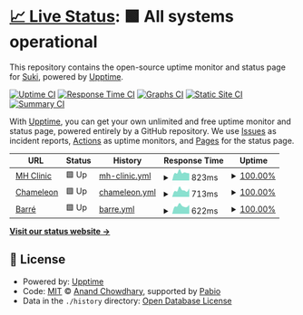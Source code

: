 # [📈 Live Status](https://SukiCZ.github.io/UpptimeRobot): <!--live status--> **🟩 All systems operational**

This repository contains the open-source uptime monitor and status page for [Suki](suki.wtf), powered by [Upptime](https://github.com/upptime/upptime).

[![Uptime CI](https://github.com/SukiCZ/UpptimeRobot/workflows/Uptime%20CI/badge.svg)](https://github.com/SukiCZ/UpptimeRobot/actions?query=workflow%3A%22Uptime+CI%22)
[![Response Time CI](https://github.com/SukiCZ/UpptimeRobot/workflows/Response%20Time%20CI/badge.svg)](https://github.com/SukiCZ/UpptimeRobot/actions?query=workflow%3A%22Response+Time+CI%22)
[![Graphs CI](https://github.com/SukiCZ/UpptimeRobot/workflows/Graphs%20CI/badge.svg)](https://github.com/SukiCZ/UpptimeRobot/actions?query=workflow%3A%22Graphs+CI%22)
[![Static Site CI](https://github.com/SukiCZ/UpptimeRobot/workflows/Static%20Site%20CI/badge.svg)](https://github.com/SukiCZ/UpptimeRobot/actions?query=workflow%3A%22Static+Site+CI%22)
[![Summary CI](https://github.com/SukiCZ/UpptimeRobot/workflows/Summary%20CI/badge.svg)](https://github.com/SukiCZ/UpptimeRobot/actions?query=workflow%3A%22Summary+CI%22)

With [Upptime](https://upptime.js.org), you can get your own unlimited and free uptime monitor and status page, powered entirely by a GitHub repository. We use [Issues](https://github.com/SukiCZ/UpptimeRobot/issues) as incident reports, [Actions](https://github.com/SukiCZ/UpptimeRobot/actions) as uptime monitors, and [Pages](https://SukiCZ.github.io/UpptimeRobot) for the status page.

<!--start: status pages-->
<!-- This summary is generated by Upptime (https://github.com/upptime/upptime) -->
<!-- Do not edit this manually, your changes will be overwritten -->
<!-- prettier-ignore -->
| URL | Status | History | Response Time | Uptime |
| --- | ------ | ------- | ------------- | ------ |
| <img alt="" src="https://icons.duckduckgo.com/ip3/mhclinic.cz.ico" height="13"> [MH Clinic](https://mhclinic.cz) | 🟩 Up | [mh-clinic.yml](https://github.com/SukiCZ/UpptimeRobot/commits/HEAD/history/mh-clinic.yml) | <details><summary><img alt="Response time graph" src="./graphs/mh-clinic/response-time-week.png" height="20"> 823ms</summary><br><a href="https://SukiCZ.github.io/UpptimeRobot/history/mh-clinic"><img alt="Response time 894" src="https://img.shields.io/endpoint?url=https%3A%2F%2Fraw.githubusercontent.com%2FSukiCZ%2FUpptimeRobot%2FHEAD%2Fapi%2Fmh-clinic%2Fresponse-time.json"></a><br><a href="https://SukiCZ.github.io/UpptimeRobot/history/mh-clinic"><img alt="24-hour response time 739" src="https://img.shields.io/endpoint?url=https%3A%2F%2Fraw.githubusercontent.com%2FSukiCZ%2FUpptimeRobot%2FHEAD%2Fapi%2Fmh-clinic%2Fresponse-time-day.json"></a><br><a href="https://SukiCZ.github.io/UpptimeRobot/history/mh-clinic"><img alt="7-day response time 823" src="https://img.shields.io/endpoint?url=https%3A%2F%2Fraw.githubusercontent.com%2FSukiCZ%2FUpptimeRobot%2FHEAD%2Fapi%2Fmh-clinic%2Fresponse-time-week.json"></a><br><a href="https://SukiCZ.github.io/UpptimeRobot/history/mh-clinic"><img alt="30-day response time 906" src="https://img.shields.io/endpoint?url=https%3A%2F%2Fraw.githubusercontent.com%2FSukiCZ%2FUpptimeRobot%2FHEAD%2Fapi%2Fmh-clinic%2Fresponse-time-month.json"></a><br><a href="https://SukiCZ.github.io/UpptimeRobot/history/mh-clinic"><img alt="1-year response time 894" src="https://img.shields.io/endpoint?url=https%3A%2F%2Fraw.githubusercontent.com%2FSukiCZ%2FUpptimeRobot%2FHEAD%2Fapi%2Fmh-clinic%2Fresponse-time-year.json"></a></details> | <details><summary><a href="https://SukiCZ.github.io/UpptimeRobot/history/mh-clinic">100.00%</a></summary><a href="https://SukiCZ.github.io/UpptimeRobot/history/mh-clinic"><img alt="All-time uptime 100.00%" src="https://img.shields.io/endpoint?url=https%3A%2F%2Fraw.githubusercontent.com%2FSukiCZ%2FUpptimeRobot%2FHEAD%2Fapi%2Fmh-clinic%2Fuptime.json"></a><br><a href="https://SukiCZ.github.io/UpptimeRobot/history/mh-clinic"><img alt="24-hour uptime 100.00%" src="https://img.shields.io/endpoint?url=https%3A%2F%2Fraw.githubusercontent.com%2FSukiCZ%2FUpptimeRobot%2FHEAD%2Fapi%2Fmh-clinic%2Fuptime-day.json"></a><br><a href="https://SukiCZ.github.io/UpptimeRobot/history/mh-clinic"><img alt="7-day uptime 100.00%" src="https://img.shields.io/endpoint?url=https%3A%2F%2Fraw.githubusercontent.com%2FSukiCZ%2FUpptimeRobot%2FHEAD%2Fapi%2Fmh-clinic%2Fuptime-week.json"></a><br><a href="https://SukiCZ.github.io/UpptimeRobot/history/mh-clinic"><img alt="30-day uptime 100.00%" src="https://img.shields.io/endpoint?url=https%3A%2F%2Fraw.githubusercontent.com%2FSukiCZ%2FUpptimeRobot%2FHEAD%2Fapi%2Fmh-clinic%2Fuptime-month.json"></a><br><a href="https://SukiCZ.github.io/UpptimeRobot/history/mh-clinic"><img alt="1-year uptime 100.00%" src="https://img.shields.io/endpoint?url=https%3A%2F%2Fraw.githubusercontent.com%2FSukiCZ%2FUpptimeRobot%2FHEAD%2Fapi%2Fmh-clinic%2Fuptime-year.json"></a></details>
| <img alt="" src="https://icons.duckduckgo.com/ip3/chameleon.suki.wtf.ico" height="13"> [Chameleon](https://chameleon.suki.wtf) | 🟩 Up | [chameleon.yml](https://github.com/SukiCZ/UpptimeRobot/commits/HEAD/history/chameleon.yml) | <details><summary><img alt="Response time graph" src="./graphs/chameleon/response-time-week.png" height="20"> 713ms</summary><br><a href="https://SukiCZ.github.io/UpptimeRobot/history/chameleon"><img alt="Response time 758" src="https://img.shields.io/endpoint?url=https%3A%2F%2Fraw.githubusercontent.com%2FSukiCZ%2FUpptimeRobot%2FHEAD%2Fapi%2Fchameleon%2Fresponse-time.json"></a><br><a href="https://SukiCZ.github.io/UpptimeRobot/history/chameleon"><img alt="24-hour response time 862" src="https://img.shields.io/endpoint?url=https%3A%2F%2Fraw.githubusercontent.com%2FSukiCZ%2FUpptimeRobot%2FHEAD%2Fapi%2Fchameleon%2Fresponse-time-day.json"></a><br><a href="https://SukiCZ.github.io/UpptimeRobot/history/chameleon"><img alt="7-day response time 713" src="https://img.shields.io/endpoint?url=https%3A%2F%2Fraw.githubusercontent.com%2FSukiCZ%2FUpptimeRobot%2FHEAD%2Fapi%2Fchameleon%2Fresponse-time-week.json"></a><br><a href="https://SukiCZ.github.io/UpptimeRobot/history/chameleon"><img alt="30-day response time 788" src="https://img.shields.io/endpoint?url=https%3A%2F%2Fraw.githubusercontent.com%2FSukiCZ%2FUpptimeRobot%2FHEAD%2Fapi%2Fchameleon%2Fresponse-time-month.json"></a><br><a href="https://SukiCZ.github.io/UpptimeRobot/history/chameleon"><img alt="1-year response time 758" src="https://img.shields.io/endpoint?url=https%3A%2F%2Fraw.githubusercontent.com%2FSukiCZ%2FUpptimeRobot%2FHEAD%2Fapi%2Fchameleon%2Fresponse-time-year.json"></a></details> | <details><summary><a href="https://SukiCZ.github.io/UpptimeRobot/history/chameleon">100.00%</a></summary><a href="https://SukiCZ.github.io/UpptimeRobot/history/chameleon"><img alt="All-time uptime 100.00%" src="https://img.shields.io/endpoint?url=https%3A%2F%2Fraw.githubusercontent.com%2FSukiCZ%2FUpptimeRobot%2FHEAD%2Fapi%2Fchameleon%2Fuptime.json"></a><br><a href="https://SukiCZ.github.io/UpptimeRobot/history/chameleon"><img alt="24-hour uptime 100.00%" src="https://img.shields.io/endpoint?url=https%3A%2F%2Fraw.githubusercontent.com%2FSukiCZ%2FUpptimeRobot%2FHEAD%2Fapi%2Fchameleon%2Fuptime-day.json"></a><br><a href="https://SukiCZ.github.io/UpptimeRobot/history/chameleon"><img alt="7-day uptime 100.00%" src="https://img.shields.io/endpoint?url=https%3A%2F%2Fraw.githubusercontent.com%2FSukiCZ%2FUpptimeRobot%2FHEAD%2Fapi%2Fchameleon%2Fuptime-week.json"></a><br><a href="https://SukiCZ.github.io/UpptimeRobot/history/chameleon"><img alt="30-day uptime 100.00%" src="https://img.shields.io/endpoint?url=https%3A%2F%2Fraw.githubusercontent.com%2FSukiCZ%2FUpptimeRobot%2FHEAD%2Fapi%2Fchameleon%2Fuptime-month.json"></a><br><a href="https://SukiCZ.github.io/UpptimeRobot/history/chameleon"><img alt="1-year uptime 100.00%" src="https://img.shields.io/endpoint?url=https%3A%2F%2Fraw.githubusercontent.com%2FSukiCZ%2FUpptimeRobot%2FHEAD%2Fapi%2Fchameleon%2Fuptime-year.json"></a></details>
| <img alt="" src="https://icons.duckduckgo.com/ip3/barre.suki.wtf.ico" height="13"> [Barré](https://barre.suki.wtf/api/status/) | 🟩 Up | [barre.yml](https://github.com/SukiCZ/UpptimeRobot/commits/HEAD/history/barre.yml) | <details><summary><img alt="Response time graph" src="./graphs/barre/response-time-week.png" height="20"> 622ms</summary><br><a href="https://SukiCZ.github.io/UpptimeRobot/history/barre"><img alt="Response time 684" src="https://img.shields.io/endpoint?url=https%3A%2F%2Fraw.githubusercontent.com%2FSukiCZ%2FUpptimeRobot%2FHEAD%2Fapi%2Fbarre%2Fresponse-time.json"></a><br><a href="https://SukiCZ.github.io/UpptimeRobot/history/barre"><img alt="24-hour response time 695" src="https://img.shields.io/endpoint?url=https%3A%2F%2Fraw.githubusercontent.com%2FSukiCZ%2FUpptimeRobot%2FHEAD%2Fapi%2Fbarre%2Fresponse-time-day.json"></a><br><a href="https://SukiCZ.github.io/UpptimeRobot/history/barre"><img alt="7-day response time 622" src="https://img.shields.io/endpoint?url=https%3A%2F%2Fraw.githubusercontent.com%2FSukiCZ%2FUpptimeRobot%2FHEAD%2Fapi%2Fbarre%2Fresponse-time-week.json"></a><br><a href="https://SukiCZ.github.io/UpptimeRobot/history/barre"><img alt="30-day response time 710" src="https://img.shields.io/endpoint?url=https%3A%2F%2Fraw.githubusercontent.com%2FSukiCZ%2FUpptimeRobot%2FHEAD%2Fapi%2Fbarre%2Fresponse-time-month.json"></a><br><a href="https://SukiCZ.github.io/UpptimeRobot/history/barre"><img alt="1-year response time 684" src="https://img.shields.io/endpoint?url=https%3A%2F%2Fraw.githubusercontent.com%2FSukiCZ%2FUpptimeRobot%2FHEAD%2Fapi%2Fbarre%2Fresponse-time-year.json"></a></details> | <details><summary><a href="https://SukiCZ.github.io/UpptimeRobot/history/barre">100.00%</a></summary><a href="https://SukiCZ.github.io/UpptimeRobot/history/barre"><img alt="All-time uptime 100.00%" src="https://img.shields.io/endpoint?url=https%3A%2F%2Fraw.githubusercontent.com%2FSukiCZ%2FUpptimeRobot%2FHEAD%2Fapi%2Fbarre%2Fuptime.json"></a><br><a href="https://SukiCZ.github.io/UpptimeRobot/history/barre"><img alt="24-hour uptime 100.00%" src="https://img.shields.io/endpoint?url=https%3A%2F%2Fraw.githubusercontent.com%2FSukiCZ%2FUpptimeRobot%2FHEAD%2Fapi%2Fbarre%2Fuptime-day.json"></a><br><a href="https://SukiCZ.github.io/UpptimeRobot/history/barre"><img alt="7-day uptime 100.00%" src="https://img.shields.io/endpoint?url=https%3A%2F%2Fraw.githubusercontent.com%2FSukiCZ%2FUpptimeRobot%2FHEAD%2Fapi%2Fbarre%2Fuptime-week.json"></a><br><a href="https://SukiCZ.github.io/UpptimeRobot/history/barre"><img alt="30-day uptime 100.00%" src="https://img.shields.io/endpoint?url=https%3A%2F%2Fraw.githubusercontent.com%2FSukiCZ%2FUpptimeRobot%2FHEAD%2Fapi%2Fbarre%2Fuptime-month.json"></a><br><a href="https://SukiCZ.github.io/UpptimeRobot/history/barre"><img alt="1-year uptime 100.00%" src="https://img.shields.io/endpoint?url=https%3A%2F%2Fraw.githubusercontent.com%2FSukiCZ%2FUpptimeRobot%2FHEAD%2Fapi%2Fbarre%2Fuptime-year.json"></a></details>

<!--end: status pages-->

[**Visit our status website →**](https://SukiCZ.github.io/UpptimeRobot)

## 📄 License

- Powered by: [Upptime](https://github.com/upptime/upptime)
- Code: [MIT](./LICENSE) © [Anand Chowdhary](https://anandchowdhary.com), supported by [Pabio](https://pabio.com)
- Data in the `./history` directory: [Open Database License](https://opendatacommons.org/licenses/odbl/1-0/)
